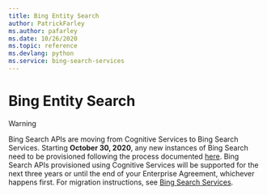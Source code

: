 ```yaml
---
title: Bing Entity Search 
author: PatrickFarley
ms.author: pafarley
ms.date: 10/26/2020
ms.topic: reference
ms.devlang: python
ms.service: bing-search-services
---
```


# Bing Entity Search

> [!WARNING]
> Bing Search APIs are moving from Cognitive Services to Bing Search Services. Starting **October 30, 2020**, any new instances of Bing Search need to be provisioned following the process documented [here](https://aka.ms/cogsvcs/bingmove).
> Bing Search APIs provisioned using Cognitive Services will be supported for the next three years or until the end of your Enterprise Agreement, whichever happens first.
> For migration instructions, see [Bing Search Services](https://aka.ms/cogsvcs/bingmigration).